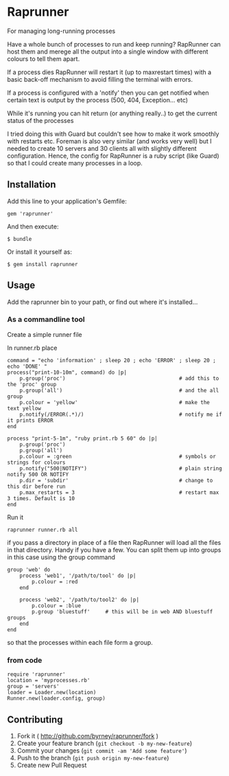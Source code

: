 # Raprunner

For managing long-running processes

Have a whole bunch of processes to run and keep running?  RapRunner can host them and merege all the
output into a single window with different colours to tell them apart.

If a process dies RapRunner will restart it (up to maxrestart times) with a basic back-off mechanism
to avoid filling the terminal with errors.

If a process is configured with a 'notify' then you can get notified when certain text is output by the
process  (500, 404, Exception... etc)

While it's running you can hit return (or anything really..) to get the current status of the processes

I tried doing this with Guard but couldn't see how to make it work smoothly with restarts etc. Foreman
is also very similar (and works very well) but I needed to create 10 servers and 30 clients all with 
slightly different configuration.  Hence, the config for RapRunner is a ruby script (like Guard) so
that I could create many processes in a loop.

## Installation ##

Add this line to your application's Gemfile:

    gem 'raprunner'

And then execute:

    $ bundle

Or install it yourself as:

    $ gem install raprunner

## Usage

Add the raprunner bin to your path, or find out where it's installed...

### As a commandline tool ###

Create a simple runner file

In runner.rb place

	command = "echo 'information' ; sleep 20 ; echo 'ERROR' ; sleep 20 ; echo 'DONE' " 
	process("print-10-10m", command) do |p|
		p.group('proc')     								# add this to the 'proc' group
		p.group('all')										# and the all group
		p.colour = 'yellow'									# make the text yellow
		p.notify(/ERROR(.*)/)								# notify me if it prints ERROR
	end

	process "print-5-1m", "ruby print.rb 5 60" do |p|
		p.group('proc')
		p.group('all')
		p.colour = :green									# symbols or strings for colours
		p.notify("500|NOTIFY")								# plain string notify 500 OR NOTIFY
		p.dir = 'subdir'									# change to this dir before run
		p.max_restarts = 3									# restart max 3 times. Default is 10
	end

Run it

	raprunner runner.rb all

if you pass a directory in place of a file then RapRunner will load all the files in that directory. Handy if you have a 
few. You can split them up into groups in this case using the group command

	group 'web' do
		process 'web1', '/path/to/tool' do |p|
			p.colour = :red
		end

		process 'web2', '/path/to/tool2' do |p|
			p.colour = :blue
			p.group 'bluestuff'		# this will be in web AND bluestuff groups
		end
	end

so that the processes within each file form a group.



### from code ###

	require 'raprunner'
	location = 'myprocesses.rb'
	group = 'servers'
	loader = Loader.new(location)
	Runner.new(loader.config, group)

## Contributing

1. Fork it ( http://github.com/byrney/raprunner/fork )
2. Create your feature branch (`git checkout -b my-new-feature`)
3. Commit your changes (`git commit -am 'Add some feature'`)
4. Push to the branch (`git push origin my-new-feature`)
5. Create new Pull Request
